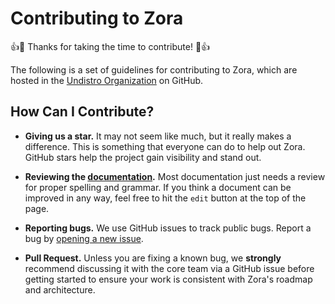 # Contributing to Zora

:+1::tada: Thanks for taking the time to contribute! :tada::+1:

The following is a set of guidelines for contributing to Zora, 
which are hosted in the [Undistro Organization](https://github.com/getupio-undistro) on GitHub. 

## How Can I Contribute?

- **Giving us a star.** It may not seem like much, but it really makes a
  difference. This is something that everyone can do to help out Zora.
  GitHub stars help the project gain visibility and stand out.

- **Reviewing the [documentation](https://zora.undistro.io/).** 
  Most documentation just needs a review for proper spelling and grammar. 
  If you think a document can be improved in any way, 
  feel free to hit the `edit` button at the top of the page.

- **Reporting bugs.** We use GitHub issues to track public bugs. 
  Report a bug by [opening a new issue](https://github.com/getupio-undistro/zora/issues/new/choose).
  
- **Pull Request.** Unless you are fixing a known bug, we **strongly** 
  recommend discussing it with the core team via a GitHub issue before 
  getting started to ensure your work is consistent with Zora's roadmap and architecture.

